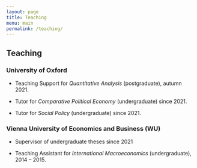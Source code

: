 ```yaml
---
layout: page
title: Teaching
menu: main
permalink: /teaching/
---
```


## Teaching

### University of Oxford

- Teaching Support for *Quantitative Analysis* (postgraduate), autumn 2021.

- Tutor for *Comparative Political Economy* (undergraduate) since 2021.

- Tutor for *Social Policy* (undergraduate) since 2021.

### Vienna University of Economics and Business (WU)

- Supervisor of undergraduate theses since 2021

- Teaching Assistant for *International Macroeconomics* (undergraduate), 2014 – 2015.
